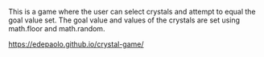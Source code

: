 This is a game where the user can select crystals and attempt to equal the goal value set. The goal value and values of the crystals are set using math.floor and math.random.

https://edepaolo.github.io/crystal-game/
